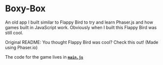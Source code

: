 # Boxy-Box
An old app I built similar to Flappy Bird to try and learn Phaser.js and how games built in JavaScript work. Obviously when I built this Flappy Bird was still cool.

Original README: 
You thought Flappy Bird was cool? Check this out! (Made using Phaser.io)

The code for the game lives in [**`main.js`**](https://github.com/maxshuty/Boxy-Box/blob/master/BoxyBox/scripts/main.js)
